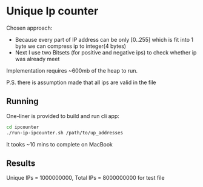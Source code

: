 # Unique Ip counter

Chosen approach:

* Because every part of IP address can be only [0..255] which is fit into 1 byte we can
  compress ip to integer(4 bytes)
* Next I use two Bitsets (for positive and negative ips) to check whether ip was already meet

Implementation requires ~600mb of the heap to run.

P.S. there is assumption made that all ips are valid in the file

## Running

One-liner is provided to build and run cli app:

```bash
cd ipcounter
./run-ip-ipcounter.sh /path/to/up_addresses
```

It tooks ~10 mins to complete on MacBook

## Results

Unique IPs = 1000000000, Total IPs = 8000000000
for test file

